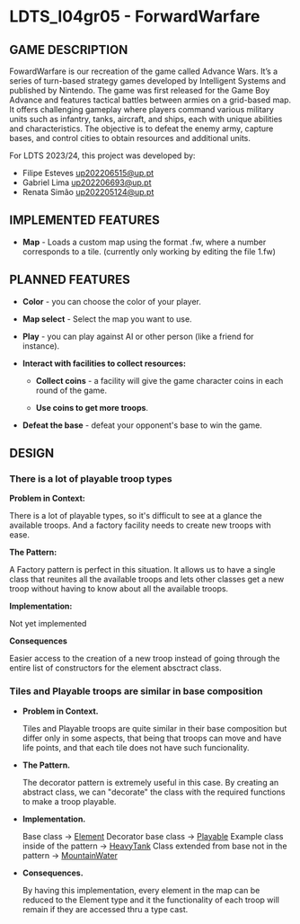 # LDTS_l04gr05 - ForwardWarfare

## GAME DESCRIPTION

FowardWarfare is our recreation of the game called Advance Wars. It’s a series of turn-based strategy games developed by Intelligent Systems and published by Nintendo. The game was first released for the Game Boy Advance and features tactical battles between armies on a grid-based map. It offers challenging gameplay where players command various military units such as infantry, tanks, aircraft, and ships, each with unique abilities and characteristics. The objective is to defeat the enemy army, capture bases, and control cities to obtain resources and additional units. 

For LDTS 2023/24, this project was developed by:
- Filipe Esteves up202206515@up.pt
- Gabriel Lima up202206693@up.pt
- Renata Simão up202205124@up.pt

## IMPLEMENTED FEATURES

- **Map** - Loads a custom map using the format .fw, where a number corresponds to a tile.
  (currently only working by editing the file 1.fw)

## PLANNED FEATURES

- **Color** - you can choose the color of your player.

- **Map select** - Select the map you want to use.

- **Play**  - you can play against AI or other person (like a friend for instance).

- **Interact with facilities to collect resources:**

  - **Collect coins** - a facility will give the game character coins in each round of the game.

  - **Use coins to get more troops**.

- **Defeat the base** - defeat your opponent's base to win the game.

## DESIGN

### There is a lot of playable troop types

**Problem in Context:**

There is a lot of playable types, so it's difficult to see at a glance the available troops.
And a factory facility needs to create new troops with ease.

**The Pattern:**

A Factory pattern is perfect in this situation. It allows us to have a single class that reunites all the available troops and lets other classes get a new troop without having to know about all the available troops.

**Implementation:**

Not yet implemented

**Consequences**

 Easier access to the creation of a new troop instead of going through the entire list of constructors for the element absctract class.

### Tiles and Playable troops are similar in base composition

- **Problem in Context.**

  Tiles and Playable troops are quite similar in their base composition but differ only in some aspects, that being that troops can move and have life points, and that each tile does not have such funcionality.
  
- **The Pattern.**

  The decorator pattern is extremely useful in this case. By creating an abstract class, we can "decorate" the class with the required functions to make a troop playable.

- **Implementation.**
  
  Base class -> [Element](https://github.com/FEUP-LDTS-2023/project-l04gr05/blob/main/ForwardWarfare/src/main/java/com/ldts/ForwardWarfare/Element/Element.java)
  Decorator base class -> [Playable](https://github.com/FEUP-LDTS-2023/project-l04gr05/blob/main/ForwardWarfare/src/main/java/com/ldts/ForwardWarfare/Element/Playable/Playable.java)
  Example class inside of the pattern -> [HeavyTank](https://github.com/FEUP-LDTS-2023/project-l04gr05/blob/main/ForwardWarfare/src/main/java/com/ldts/ForwardWarfare/Element/Playable/Ground/HeavyTank.java)
  Class extended from base not in the pattern -> [MountainWater](https://github.com/FEUP-LDTS-2023/project-l04gr05/blob/main/ForwardWarfare/src/main/java/com/ldts/ForwardWarfare/Element/Tile/MountainWater.java)
  
- **Consequences.**

  By having this implementation, every element in the map can be reduced to the Element type and it the functionality of each troop will remain if they are accessed thru a type cast.
